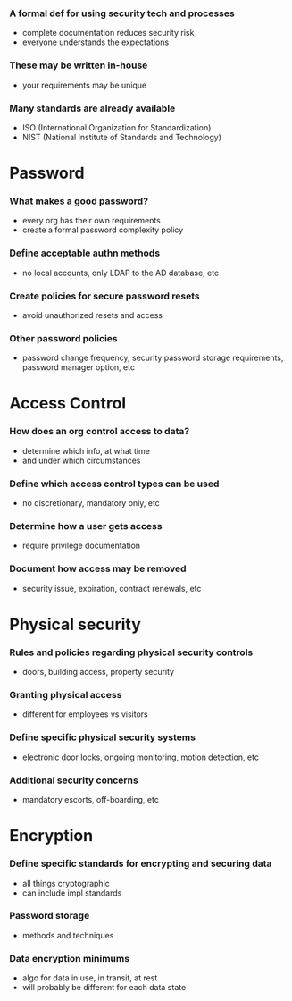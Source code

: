 ### A formal def for using security tech and processes
- complete documentation reduces security risk
- everyone understands the expectations
### These may be written in-house
- your requirements may be unique
### Many standards are already available
- ISO (International Organization for Standardization)
- NIST (National Institute of Standards and Technology)
# Password
### What makes a good password?
- every org has their own requirements
- create a formal password complexity policy
### Define acceptable authn methods
- no local accounts, only LDAP to the AD database, etc
### Create policies for secure password resets
- avoid unauthorized resets and access
### Other password policies
- password change frequency, security password storage requirements, password manager option, etc
# Access Control
### How does an org control access to data?
- determine which info, at what time
- and under which circumstances
### Define which access control types can be used
- no discretionary, mandatory only, etc
### Determine how a user gets access
- require privilege documentation
### Document how access may be removed
- security issue, expiration, contract renewals, etc
# Physical security
### Rules and policies regarding physical security controls
- doors, building access, property security
### Granting physical access
- different for employees vs visitors
### Define specific physical security systems
- electronic door locks, ongoing monitoring, motion detection, etc
### Additional security concerns
- mandatory escorts, off-boarding, etc
# Encryption
### Define specific standards for encrypting and securing data
- all things cryptographic
- can include impl standards
### Password storage
- methods and techniques
### Data encryption minimums
- algo for data in use, in transit, at rest
- will probably be different for each data state